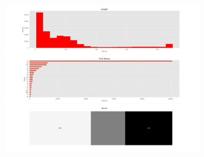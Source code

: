 ![Length chart](/output/pgns-run2-20190614-1254/length.png)
![First moves chart](/output/pgns-run2-20190614-1254/first_moves.png)
![Results chart](/output/pgns-run2-20190614-1254/results.png)
